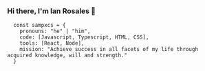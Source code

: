 ### Hi there, I'm  Ian Rosales 👋
```JS
  const sampxcs = {
    pronouns: "he" | "him",
    code: [Javascript, Typescript, HTML, CSS],
    tools: [React, Node],
    mission: "Achieve success in all facets of my life through acquired knowledge, will and strength."
  }
```
